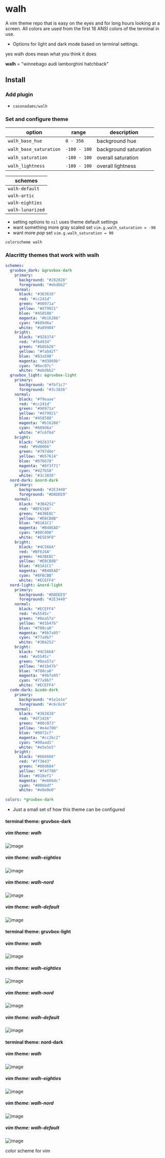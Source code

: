 # walh

A vim theme repo that is easy on the eyes and for long hours looking at a screen.
All colors are used from the first 16 ANSI colors of the terminal in use. 

- Options for light and dark mode based on terminal settings.

yes walh does mean what you think it does

**walh** = "winnebago audi lamborghini hatchback"

## Install

### Add plugin

- `casonadams/walh`

### Set and configure theme

| option                  | range        | description           |
|-------------------------|--------------|-----------------------|
| `walh_base_hue`         | `0 - 356`    | background hue        |
| `walh_base_saturation`  | `-100 - 100` | background saturation |
| `walh_saturation`       | `-100 - 100` | overall saturation    |
| `walh_lightness`        | `-100 - 100` | overall lightness     |

| schemes          |
|------------------|
| `walh-default`   |
| `walh-artic`     |
| `walh-eighties`  |
| `walh-lunarized` |

- setting options to `nil` uses theme default settings
- want something more gray scaled set `vim.g.walh_saturation = -90`
- want more *pop* set `vim.g.walh_saturation = 90`

```init.vim
colorscheme walh
```

### Alacritty themes that work with walh

```alacritty.yml
schemes:
  gruvbox_dark: &gruvbox-dark
    primary:
      background: "#282828"
      foreground: "#ebdbb2"
    normal:
      black: "#363636"
      red: "#cc241d"
      green: "#98971a"
      yellow: "#d79921"
      blue: "#458588"
      magenta: "#b16286"
      cyan: "#689d6a"
      white: "#a89984"
    bright:
      black: "#928374"
      red: "#fb4934"
      green: "#b8bb26"
      yellow: "#fabd2f"
      blue: "#83a598"
      magenta: "#d3869b"
      cyan: "#8ec07c"
      white: "#ebdbb2"
  gruvbox_light: &gruvbox-light
    primary:
      background: "#fbf1c7"
      foreground: "#3c3836"
    normal:
      black: "#f9eaae"
      red: "#cc241d"
      green: "#98971a"
      yellow: "#d79921"
      blue: "#458588"
      magenta: "#b16286"
      cyan: "#689d6a"
      white: "#7c6f64"
    bright:
      black: "#928374"
      red: "#9d0006"
      green: "#79740e"
      yellow: "#b57614"
      blue: "#076678"
      magenta: "#8f3f71"
      cyan: "#427b58"
      white: "#3c3836"
  nord-dark: &nord-dark
    primary:
      background: "#2E3440"
      foreground: "#D8DEE9"
    normal:
      black: "#3B4252"
      red: "#BF616A"
      green: "#A3BE8C"
      yellow: "#EBCB8B"
      blue: "#81A1C1"
      magenta: "#B48EAD"
      cyan: "#88C0D0"
      white: "#E5E9F0"
    bright:
      black: "#4C566A"
      red: "#BF616A"
      green: "#A3BE8C"
      yellow: "#EBCB8B"
      blue: "#81A1C1"
      magenta: "#B48EAD"
      cyan: "#8FBCBB"
      white: "#ECEFF4"
  nord-light: &nord-light
    primary:
      background: "#D8DEE9"
      foreground: "#2E3440"
    normal:
      black: "#ECEFF4"
      red: "#a5545c"
      green: "#8ea57a"
      yellow: "#d1b47b"
      blue: "#708ca8"
      magenta: "#9b7a95"
      cyan: "#77a9b7"
      white: "#3B4252"
    bright:
      black: "#4C566A"
      red: "#a5545c"
      green: "#8ea57a"
      yellow: "#d1b47b"
      blue: "#708ca8"
      magenta: "#9b7a95"
      cyan: "#77a9b7"
      white: "#ECEFF4"
  code-dark: &code-dark
    primary:
      background: "#1e1e1e"
      foreground: "#c6c6c6"
    normal:
      black: "#383838"
      red: "#df1426"
      green: "#00c073"
      yellow: "#e4e700"
      blue: "#0072cf"
      magenta: "#cc2bc2"
      cyan: "#00aad1"
      white: "#e5e5e5"
    bright:
      black: "#666666"
      red: "#ff3843"
      green: "#00d684"
      yellow: "#f4f700"
      blue: "#018ef1"
      magenta: "#e666dc"
      cyan: "#00bbdf"
      white: "#e0e0e0"
      
colors: *gruvbox-dark

```

- Just a small set of how this theme can be configured

#### terminal theme: gruvbox-dark

##### vim theme: walh

![image](https://user-images.githubusercontent.com/17597548/141432939-ff50fdbf-0ce6-48e0-a753-4327cffa342a.png)

##### vim theme: walh-eighties

![image](https://user-images.githubusercontent.com/17597548/141432617-33782be4-0f25-4838-b921-601522ff3c35.png)

##### vim theme: walh-nord

![image](https://user-images.githubusercontent.com/17597548/141432846-6c292034-3245-4263-be5d-b78f95056a5e.png)

##### vim theme: walh-default

![image](https://user-images.githubusercontent.com/17597548/141432983-843ab273-fc4d-4a45-ab92-bf718f9738ca.png)

#### terminal theme: gruvbox-light

##### vim theme: walh

![image](https://user-images.githubusercontent.com/17597548/141433139-c1ef8332-52a2-4231-9081-fafbef314c87.png)

##### vim theme: walh-eighties

![image](https://user-images.githubusercontent.com/17597548/141433485-1660f6d5-49ff-4c8f-b2ab-afa1c26bed2c.png)

##### vim theme: walh-nord

![image](https://user-images.githubusercontent.com/17597548/141433520-b46ae263-c9a4-440c-bacf-890b3e5b68c8.png)

##### vim theme: walh-default

![image](https://user-images.githubusercontent.com/17597548/141433565-0f3d0025-6d37-4b6f-aa6b-ac5231bc748c.png)


#### terminal theme: nord-dark

##### vim theme: walh

![image](https://user-images.githubusercontent.com/17597548/141434678-3520b45c-28cf-4d1d-ab7f-eb5c66805bb0.png)

##### vim theme: walh-eighties

![image](https://user-images.githubusercontent.com/17597548/141434733-6b4a758b-26b5-420e-b3e9-979b73263bde.png)

##### vim theme: walh-nord

![image](https://user-images.githubusercontent.com/17597548/141434866-af50f207-6e25-4371-b00e-f5bed59001ee.png)

##### vim theme: walh-default

![image](https://user-images.githubusercontent.com/17597548/141434924-2ac38ba7-9535-4913-9250-2f42f5f99cbe.png)

color scheme for vim
